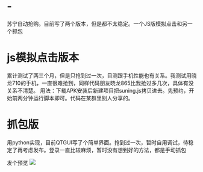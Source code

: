 # -
苏宁自动抢购。目前写了两个版本，但是都不太稳定。一个JS版模拟点击和另一个抓包

# js模拟点击版本
  累计测试了两三个月，但是只抢到过一次，目测跟手机性能也有关系。我测试用晓龙710的手机，一直很难抢到，同样代码朋友晓龙865比我抢过多几次，具体有没关系不清楚。
  用法：下载APK安装后新建项目把suning.js拷贝进去。先预约，开始前两分钟运行脚本即可。代码在某群里别人分享的。

# 抓包版
  用python实现，目前QTGUI写了个简单界面。抢到过一次，暂时自用调试，待稳定了再考虑发布。登录一直比较麻烦，暂时没有想到好的方法，都是手动抓包

发个预览
![](https://raw.githubusercontent.com/583/suning_qianggou/main/maotai.gif)
